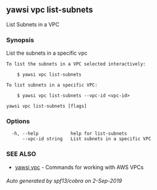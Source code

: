 ## yawsi vpc list-subnets

List Subnets in a VPC

### Synopsis


List the subnets in a specific vpc
	
	To list the subnets in a VPC selected interactively:

		$ yawsi vpc list-subnets
		
	To list subnets in a specific VPC:

	    $ yawsi vpc list-subnets --vpc-id <vpc-id>	
	

```
yawsi vpc list-subnets [flags]
```

### Options

```
  -h, --help            help for list-subnets
      --vpc-id string   List subnets in a specific VPC
```

### SEE ALSO
* [yawsi vpc](yawsi_vpc.md)	 - Commands for working with AWS VPCs

###### Auto generated by spf13/cobra on 2-Sep-2019
